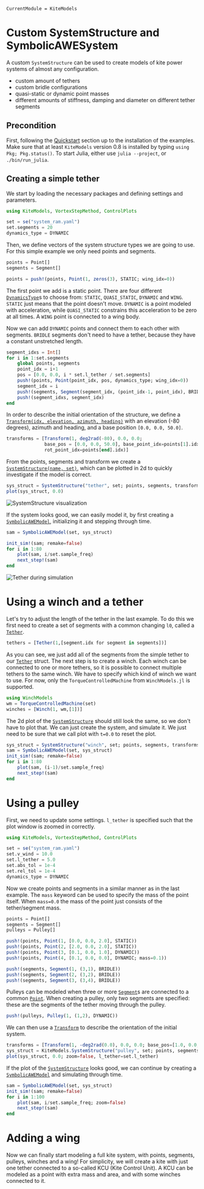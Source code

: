 ```@meta
CurrentModule = KiteModels
```
# Custom SystemStructure and SymbolicAWESystem

A custom `SystemStructure` can be used to create models of kite power systems of almost any configuration.
- custom amount of tethers
- custom bridle configurations
- quasi-static or dynamic point masses
- different amounts of stiffness, damping and diameter on different tether segments

## Precondition
First, following the [Quickstart](@ref) section up to the installation of the examples. Make sure that
at least `KiteModels` version 0.8 is installed by typing `using Pkg; Pkg.status()`. To start Julia,
either use `julia --project`, or `./bin/run_julia`.

## Creating a simple tether

We start by loading the necessary packages and defining settings and parameters.

```julia
using KiteModels, VortexStepMethod, ControlPlots

set = se("system_ram.yaml")
set.segments = 20
dynamics_type = DYNAMIC
```

Then, we define vectors of the system structure types we are going to use. For this simple example we only need points and segments.

```julia
points = Point[]
segments = Segment[]

points = push!(points, Point(1, zeros(3), STATIC; wing_idx=0))
```

The first point we add is a static point. There are four different [`DynamicsType`](@ref)s to choose from: `STATIC`, `QUASI_STATIC`, `DYNAMIC` and `WING`. `STATIC` just means that the point doesn't move. `DYNAMIC` is a point modeled with acceleration, while `QUASI_STATIC` constrains this acceleration to be zero at all times. A `WING` point is connected to a wing body.

Now we can add `DYNAMIC` points and connect them to each other with segments. `BRIDLE` segments don't need to have a tether, because they have a constant unstretched length.
```julia
segment_idxs = Int[]
for i in 1:set.segments
    global points, segments
    point_idx = i+1
    pos = [0.0, 0.0, i * set.l_tether / set.segments]
    push!(points, Point(point_idx, pos, dynamics_type; wing_idx=0))
    segment_idx = i
    push!(segments, Segment(segment_idx, (point_idx-1, point_idx), BRIDLE))
    push!(segment_idxs, segment_idx)
end
```

In order to describe the initial orientation of the structure, we define a [`Transform(idx, elevation, azimuth, heading)`](@ref) with an elevation (-80 degrees), azimuth and heading, and a base position `[0.0, 0.0, 50.0]`.
```julia
transforms = [Transform(1, deg2rad(-80), 0.0, 0.0; 
              base_pos = [0.0, 0.0, 50.0], base_point_idx=points[1].idx,
              rot_point_idx=points[end].idx)]
```

From the points, segments and transform we create a [`SystemStructure(name, set)`](@ref), which can be plotted in 2d to quickly investigate if the model is correct.
```julia
sys_struct = SystemStructure("tether", set; points, segments, transforms)
plot(sys_struct, 0.0)
```
![SystemStructure visualization](tether_sys_struct.png)

If the system looks good, we can easily model it, by first creating a [`SymbolicAWEModel`](@ref), initializing it and stepping through time.
```julia
sam = SymbolicAWEModel(set, sys_struct)

init_sim!(sam; remake=false)
for i in 1:80
    plot(sam, i/set.sample_freq)
    next_step!(sam)
end
```
![Tether during simulation](tether_during_sim.png)

# Using a winch and a tether

Let's try to adjust the length of the tether in the last example. To do this we first need to create a set of segments with a common changing `l0`, called a [`Tether`](@ref).
```julia
tethers = [Tether(1,[segment.idx for segment in segments])]
```
As you can see, we just add all of the segments from the simple tether to our [`Tether`](@ref) struct.
The next step is to create a winch. Each winch can be connected to one or more tethers, so it is possible to connect multiple tethers to the same winch. We have to specify which kind of winch we want to use. For now, only the `TorqueControlledMachine` from `WinchModels.jl` is supported.

```julia
using WinchModels
wm = TorqueControlledMachine(set)
winches = [Winch(1, wm,[1])]
```

The 2d plot of the [`SystemStructure`](@ref) should still look the same, so we don't have to plot that. We can just create the system, and simulate it. We just need to be sure that we call plot with `t=0.0` to reset the plot.

```julia
sys_struct = SystemStructure("winch", set; points, segments, transforms)
sam = SymbolicAWEModel(set, sys_struct)
init_sim!(sam; remake=false)
for i in 1:80
    plot(sam, (i-1)/set.sample_freq)
    next_step!(sam)
end
```

# Using a pulley

First, we need to update some settings. `l_tether` is specified such that the plot window is zoomed in correctly.

```julia
using KiteModels, VortexStepMethod, ControlPlots

set = se("system_ram.yaml")
set.v_wind = 10.0
set.l_tether = 5.0
set.abs_tol = 1e-4
set.rel_tol = 1e-4
dynamics_type = DYNAMIC
```

Now we create points and segments in a similar manner as in the last example. The `mass` keyword can be used to specify the mass of the point itself. When `mass=0.0` the mass of the point just consists of the tether/segment mass.

```julia
points = Point[]
segments = Segment[]
pulleys = Pulley[]

push!(points, Point(1, [0.0, 0.0, 2.0], STATIC))
push!(points, Point(2, [2.0, 0.0, 2.0], STATIC))
push!(points, Point(3, [0.1, 0.0, 1.0], DYNAMIC))
push!(points, Point(4, [0.1, 0.0, 0.0], DYNAMIC; mass=0.1))

push!(segments, Segment(1, (3,1), BRIDLE))
push!(segments, Segment(2, (3,2), BRIDLE))
push!(segments, Segment(3, (3,4), BRIDLE))
```

Pulleys can be modeled when three or more [`Segment`](@ref)s are connected to a common [`Point`](@ref). When creating a pulley, only two segments are specified: these are the segments of the tether moving through the pulley.

```julia
push!(pulleys, Pulley(1, (1,2), DYNAMIC))
```

We can then use a [`Transform`](@ref) to describe the orientation of the initial system. 

```julia
transforms = [Transform(1, -deg2rad(0.0), 0.0, 0.0; base_pos=[1.0, 0.0, 4.0], base_point_idx=1, rot_point_idx=2)]
sys_struct = KiteModels.SystemStructure("pulley", set; points, segments, pulleys, transforms)
plot(sys_struct, 0.0; zoom=false, l_tether=set.l_tether)
```

If the plot of the [`SystemStructure`](@ref) looks good, we can continue by creating a [`SymbolicAWEModel`](@ref) and simulating through time.

```julia
sam = SymbolicAWEModel(set, sys_struct)
init_sim!(sam; remake=false)
for i in 1:100
    plot(sam, i/set.sample_freq; zoom=false)
    next_step!(sam)
end
```

# Adding a wing

Now we can finally start modeling a full kite system, with points, segments, pulleys, winches and a wing! For simplicity, we will create a kite with just one tether connected to a so-called KCU (Kite Control Unit). A KCU can be modeled as a point with extra mass and area, and with some winches connected to it.


